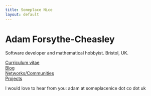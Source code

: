 ```yaml
---
title: Someplace Nice
layout: default
---
```


# Adam Forsythe-Cheasley

Software developer and mathematical hobbyist.
Bristol, UK.

[Curriculum vitae](https://drive.google.com/file/d/0BzFGayw0cbzGSm1sZWJRUGxUZnM/view?usp=sharing)  
[Blog](/blog/)  
[Networks/Communities](/networks/)  
[Projects](/projects/)  

I would love to hear from you:
adam at someplacenice dot co dot uk
